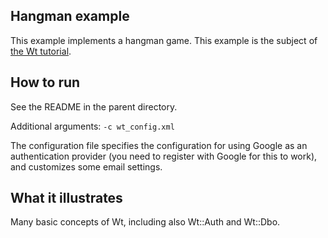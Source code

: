 Hangman example
---------------

This example implements a hangman game. This example is the subject of [the
Wt tutorial](http://www.webtoolkit.eu/wt/doc/tutorial/wt.html).

How to run
----------

See the README in the parent directory.

Additional arguments: `-c wt_config.xml`

The configuration file specifies the configuration for using Google as
an authentication provider (you need to register with Google for this to
work), and customizes some email settings.

What it illustrates
-------------------

Many basic concepts of Wt, including also Wt::Auth and Wt::Dbo.
